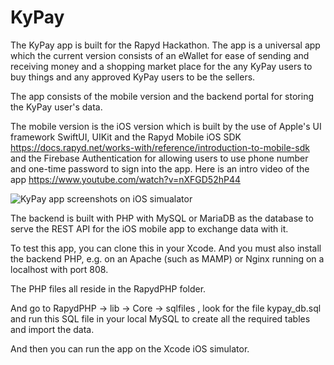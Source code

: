 # KyPay
The KyPay app is built for the Rapyd Hackathon. The app is a universal app which the current version consists of an eWallet for ease of sending and receiving money and a shopping market place for the any KyPay users to buy things and any approved KyPay users to be the sellers.

The app consists of the mobile version and the backend portal for storing the KyPay user's data.

The mobile version is the iOS version which is built by the use of Apple's UI framework SwiftUI, UIKit and the Rapyd Mobile iOS SDK 
https://docs.rapyd.net/works-with/reference/introduction-to-mobile-sdk and the Firebase Authentication for allowing users to use phone number and one-time
password to sign into the app. Here is an intro video of the app https://www.youtube.com/watch?v=nXFGD52hP44

![KyPay app screenshots on iOS simualator](https://user-images.githubusercontent.com/67858418/124703977-e1340980-df25-11eb-9d87-a8adc82b9815.png)

The backend is built with PHP with MySQL or MariaDB as the database to serve the REST API for the iOS mobile app to exchange data with it.

To test this app, you can clone this in your Xcode. And you must also install the backend PHP, e.g. on an Apache (such as MAMP) or Nginx 
running on a localhost with port 808. 

The PHP files all reside in the RapydPHP folder.

And go to RapydPHP -> lib -> Core -> sqlfiles , look for the file kypay_db.sql and run this SQL file in your local MySQL to create all the required
tables and import the data.

And then you can run the app on the Xcode iOS simulator.



